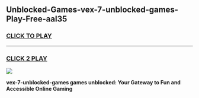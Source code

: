 
## Unblocked-Games-vex-7-unblocked-games-Play-Free-aal35
<h3>
<a href="https://premium76.site?title=vex-7-unblocked-games&ref=09A">CLICK TO PLAY</a></h3>
<hr>

<h3>
<a href="https://premium76.site?title=vex-7-unblocked-games&ref=09A">CLICK 2 PLAY</a>
  
</h3>

<a href="https://premium76.site?title=vex-7-unblocked-games&ref=09A"><img src="https://clearcache.store/games.png"></a>


**vex-7-unblocked-games games unblocked: Your Gateway to Fun and Accessible Online Gaming**
